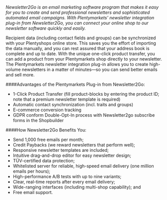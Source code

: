 *Newsletter2Go is an email marketing software program that makes it easy for you to create and send professional newsletters and sophisticated automated email campaigns. With Plentymarkets’ newsletter integration plug-in from Newsletter2Go, you can connect your online shop to our newsletter software quickly and easily.*

Recipient data (including contact fields and groups) can be synchronized with your Plentyshops online store. This saves you the effort of importing the data manually, and you can rest assured that your address book is complete and up to date. With the unique one-click product transfer, you can add a product from your Plentymarkets shop directly to your newsletter. The Plentymarkets newsletter integration plug-in allows you to create high-volume newsletters in a matter of minutes—so you can send better emails and sell more. 

####Advantages of the Plentymarkets Plug-in from Newsletter2Go:

- 1-Click Product Transfer (fill product-blocks by entering the product ID; note that a premium newsletter template is required)
- Automatic contact synchronization (incl. traits and groups)
- E-commerce conversion tracking
- GDPR conform Double-Opt-In process with Newsletter2go subscribe forms in the Shopbuilder

####How Newsletter2Go Benefits You:


- Send 1,000 free emails per month;
- Credit Paybacks (we reward newsletters that perform well);
- Responsive newsletter templates are included;
- Intuitive drag-and-drop editor for easy newsletter design;
- TÜV-certified data protection;
- Whitelisted server for reliable, high-speed email delivery (one million emails per hours); 
- High-performance A/B tests with up to nine variants;
- Clear, real-time reports after every email delivery; 
- Wide-ranging interfaces (including multi-shop capability); and
- Free email support. 

